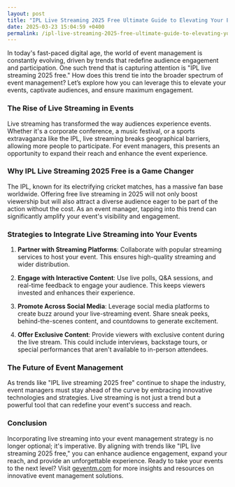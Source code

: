 ```yaml
---
layout: post
title: "IPL Live Streaming 2025 Free Ultimate Guide to Elevating Your Event Experience"
date: 2025-03-23 15:04:59 +0400
permalink: /ipl-live-streaming-2025-free-ultimate-guide-to-elevating-your-event-experience/
---
```



In today's fast-paced digital age, the world of event management is constantly evolving, driven by trends that redefine audience engagement and participation. One such trend that is capturing attention is "IPL live streaming 2025 free." How does this trend tie into the broader spectrum of event management? Let’s explore how you can leverage this to elevate your events, captivate audiences, and ensure maximum engagement.

### The Rise of Live Streaming in Events

Live streaming has transformed the way audiences experience events. Whether it's a corporate conference, a music festival, or a sports extravaganza like the IPL, live streaming breaks geographical barriers, allowing more people to participate. For event managers, this presents an opportunity to expand their reach and enhance the event experience.

### Why IPL Live Streaming 2025 Free is a Game Changer

The IPL, known for its electrifying cricket matches, has a massive fan base worldwide. Offering free live streaming in 2025 will not only boost viewership but will also attract a diverse audience eager to be part of the action without the cost. As an event manager, tapping into this trend can significantly amplify your event's visibility and engagement.

### Strategies to Integrate Live Streaming into Your Events

1. **Partner with Streaming Platforms**: Collaborate with popular streaming services to host your event. This ensures high-quality streaming and wider distribution.

2. **Engage with Interactive Content**: Use live polls, Q&A sessions, and real-time feedback to engage your audience. This keeps viewers invested and enhances their experience.

3. **Promote Across Social Media**: Leverage social media platforms to create buzz around your live-streaming event. Share sneak peeks, behind-the-scenes content, and countdowns to generate excitement.

4. **Offer Exclusive Content**: Provide viewers with exclusive content during the live stream. This could include interviews, backstage tours, or special performances that aren't available to in-person attendees.

### The Future of Event Management

As trends like "IPL live streaming 2025 free" continue to shape the industry, event managers must stay ahead of the curve by embracing innovative technologies and strategies. Live streaming is not just a trend but a powerful tool that can redefine your event's success and reach.

### Conclusion

Incorporating live streaming into your event management strategy is no longer optional; it's imperative. By aligning with trends like "IPL live streaming 2025 free," you can enhance audience engagement, expand your reach, and provide an unforgettable experience. Ready to take your events to the next level? Visit [geventm.com](https://geventm.com/) for more insights and resources on innovative event management solutions.
